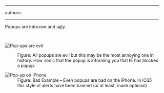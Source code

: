 

---
authors:

---




<span class='intro'> <p>Popups are intrusive and ugly.</p> </span>

​<dl class="image"><dt><img alt="Pop-ups are evil" src="http&#58;//www.ssw.com.au/ssw/Standards/Rules/Images/popup-evil.jpg" /></dt>
<dd>Figure&#58; All popups are evil but this may be the most annoying one in history. How ironic that the popup is informing you that IE has blocked a popup.</dd></dl>
<dl class="badImage"><dt><img alt="Pop-up on iPhone" src="http&#58;//www.ssw.com.au/ssw/Standards/Rules/Images/iphone-popup.jpg" /></dt>
<dd>Figure&#58; Bad Example – Even popups are bad on the iPhone. In iOS5 this style of alerts have been banned (or at least, made optional)</dd></dl>



